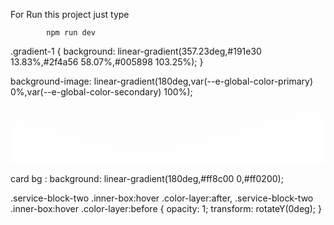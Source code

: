 For Run this project just type

            npm run dev


.gradient-1 {
    background: linear-gradient(357.23deg,#191e30 13.83%,#2f4a56 58.07%,#005898 103.25%);
}


background-image: linear-gradient(180deg,var(--e-global-color-primary) 0%,var(--e-global-color-secondary) 100%);


<svg class="waves" xmlns="http://www.w3.org/2000/svg" xlink="http://www.w3.org/1999/xlink" viewBox="0 24 150 28" preserveAspectRatio="none" shape-rendering="auto"><defs><path id="gentle-wave" d="M-160 44c30 0 58-18 88-18s 58 18 88 18 58-18 88-18 58 18 88 18 v44h-352z"></path></defs><g class="parallax"><use href="#gentle-wave" x="48" y="0" fill="rgba(255,255,255,0.7"></use><use href="#gentle-wave" x="48" y="3" fill="rgba(255,255,255,0.5)"></use><use href="#gentle-wave" x="48" y="5" fill="rgba(255,255,255,0.3)"></use><use href="#gentle-wave" x="48" y="7" fill="#fff"></use></g></svg>

card bg :       background: linear-gradient(180deg,#ff8c00 0,#ff0200);

.service-block-two .inner-box:hover .color-layer:after, .service-block-two .inner-box:hover .color-layer:before {
    opacity: 1;
    transform: rotateY(0deg);
}
